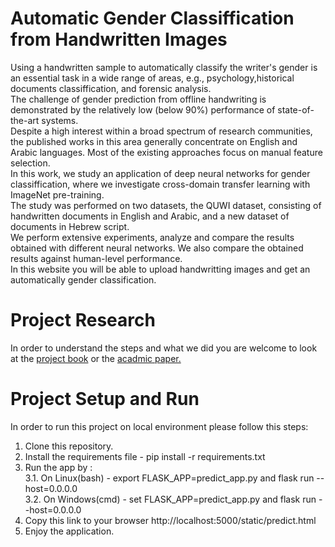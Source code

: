 # Automatic Gender Classiffication from Handwritten Images
Using a handwritten sample to automatically classify the writer's gender is an essential task in a wide range of areas, e.g., psychology,historical documents classiffication, and forensic analysis.<br>
The challenge of gender prediction from offline handwriting is demonstrated by the relatively low (below 90%) performance of state-of-the-art systems.<br>
Despite a high interest within a broad spectrum of research communities, the published works in this area generally concentrate on English and Arabic languages. 
Most of the existing approaches focus on manual feature selection.<br>
In this work, we study an application of deep neural networks for gender classiffication, where we investigate cross-domain transfer learning with ImageNet pre-training.<br>
The study was performed on two datasets, the QUWI dataset, consisting of handwritten documents in English and Arabic, and a new dataset of documents in Hebrew script.<br>
We perform extensive experiments, analyze and compare the results obtained with different neural networks. We also compare the obtained results against human-level performance.<br>
In this website you will be able to upload handwritting images and get an automatically gender classification. 

# Project Research
In order to understand the steps and what we did you are welcome to look at the <a href="Documentation/project_book.pdf" >project book</a> or the <a href="Documentation/project_book.pdf" >acadmic paper.</a> 


# Project Setup and Run
In order to run this project on local environment please follow this steps:

1. Clone this repository.
2. Install the requirements file - pip install -r requirements.txt
3. Run the app by : <br> 
3.1. On Linux(bash) - export FLASK_APP=predict_app.py and flask run --host=0.0.0.0 <br>
3.2. On Windows(cmd) - set FLASK_APP=predict_app.py and flask run --host=0.0.0.0 <br>
4. Copy this link to your browser http://localhost:5000/static/predict.html <br>
5. Enjoy the application.


